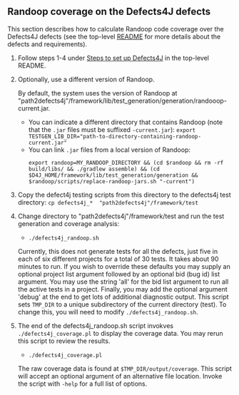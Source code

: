 Randoop coverage on the Defects4J defects
----------------
This section describes how to calculate Randoop code coverage over the Defects4J
defects (see the top-level
[README](https://github.com/rjust/defects4j/blob/master/README.md) for
more details about the defects and requirements).

1. Follow steps 1-4 under
   [Steps to set up
   Defects4J](https://github.com/rjust/defects4j/blob/master/README.md#steps-to-set-up-defects4j)
   in the top-level README.

2. Optionally, use a different version of Randoop.

   By default, the system uses the version of Randoop at
   "path2defects4j"/framework/lib/test_generation/generation/randooop-current.jar.

   * You can indicate a different directory that contains Randoop (note that the `.jar` files must be suffixed `-current.jar`):
     ```export TESTGEN_LIB_DIR="path-to-directory-containing-randoop-current.jar"```
   * You can link `.jar` files from a local version of Randoop:
     ```
     export randoop=MY_RANDOOP_DIRECTORY && (cd $randoop && rm -rf build/libs/ && ./gradlew assemble) && (cd $D4J_HOME/framework/lib/test_generation/generation && $randoop/scripts/replace-randoop-jars.sh "-current")
     ```

3. Copy the defect4j testing scripts from this directory to the defects4j test directory:
   `cp defects4j_*  "path2defects4j"/framework/test`

4. Change directory to "path2defects4j"/framework/test and run the test generation and coverage analysis:
    - `./defects4j_randoop.sh`

    Currently, this does not generate tests for all the defects, just five in
    each of six different projects for a total of 30 tests. It takes about 90
    minutes to run. If you wish to override these defaults you may supply
    an optional project list argument followed by an optional bid (bug id)
    list argument. You may use the string 'all' for the bid list argument to
    run all the active tests in a project.  Finally, you may add the optional
    argument 'debug' at the end to get lots of additional diagnostic output.
    This script sets `TMP_DIR` to a unique subdirectory of the current directory
    (test). To change this, you will need to modify `./defects4j_randoop.sh`.

5. The end of the defects4j_randoop.sh script invokves `./defects4j_coverage.pl` to
   display the coverage data.  You may rerun this script to review the results.
    - `./defects4j_coverage.pl`

    The raw coverage data is found at `$TMP_DIR/output/coverage`.
    This script will accept an optional argument of an alternative file location.
    Invoke the script with `-help` for a full list of options.
